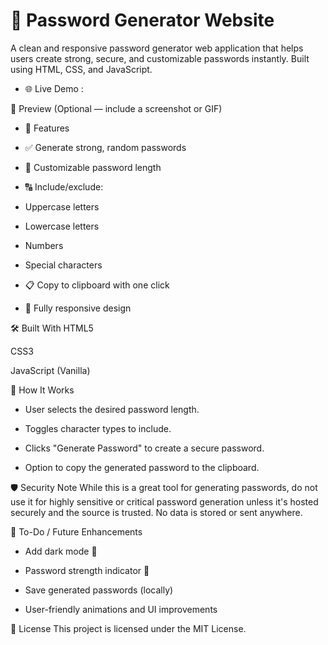 # 🔐 Password Generator Website

A clean and responsive password generator web application that helps users create strong, secure, and customizable passwords instantly. Built using HTML, CSS, and JavaScript.

- 🌐 Live Demo : 

📸 Preview
(Optional — include a screenshot or GIF)

- 🚀 Features
- ✅ Generate strong, random passwords

- 🔢 Customizable password length

- 🔠 Include/exclude:

- Uppercase letters

- Lowercase letters

- Numbers

- Special characters

- 📋 Copy to clipboard with one click

- 📱 Fully responsive design

🛠️ Built With
HTML5

CSS3

JavaScript (Vanilla)

🧠 How It Works
- User selects the desired password length.

- Toggles character types to include.

- Clicks "Generate Password" to create a secure password.

- Option to copy the generated password to the clipboard.

🛡️ Security Note
While this is a great tool for generating passwords, do not use it for highly sensitive or critical password generation unless it's hosted securely and the source is trusted. No data is stored or sent anywhere.

📌 To-Do / Future Enhancements
 - Add dark mode 🌙

 - Password strength indicator 🔐

 - Save generated passwords (locally)

 - User-friendly animations and UI improvements

 📄 License
This project is licensed under the MIT License.
